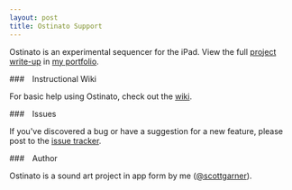 ```yaml
---
layout: post
title: Ostinato Support
---
```


Ostinato is an experimental sequencer for the iPad. View the full [project write-up](http://www.scottmadethis.net/interactive/ostinato/) in [my portfolio](http://www.scottmadethis.net/).

###<i class="fa fa-question-circle"></i>&emsp;Instructional Wiki

For basic help using Ostinato, check out the [wiki](http://github.com/scottgarner/Ostinato/wiki).

###<i class="fa fa-exclamation-triangle"></i>&emsp;Issues

If you've discovered a bug or have a suggestion for a new feature, please post to the [issue tracker](http://github.com/scottgarner/Ostinato/issues).

###<i class="fa fa-user"></i>&emsp;Author

Ostinato is a sound art project in app form by me ([@scottgarner](https://github.com/scottgarner)).
